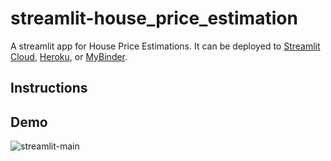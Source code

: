 # streamlit-house_price_estimation

A streamlit app for House Price Estimations. It can be deployed to [Streamlit Cloud](https://streamlit.io/cloud), [Heroku](https://heroku.com/), or [MyBinder](https://mybinder.org/).




## Instructions


## Demo

![streamlit-main](https://user-images.githubusercontent.com/79070641/180993244-227961d4-5bb2-4b58-b146-fcac646287eb.gif)
